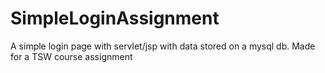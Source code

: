 # SimpleLoginAssignment
A simple login page with servlet/jsp with data stored on a mysql db. Made for a TSW course assignment
